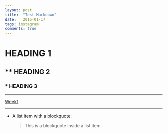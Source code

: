 ```yaml
---
layout: post
title:  "Test Markdown"
date:   2015-01-17
tags: instagram
comments: true
---
```

# HEADING 1
## ** HEADING 2
### * HEADING 3
***
[Week1](http://github.com/npdung/Week1)

***
*   A list item with a blockquote:

    > This is a blockquote
    > inside a list item.